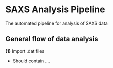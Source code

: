 # SAXS Analysis Pipeline
The automated pipeline for analysis of SAXS data

## General flow of data analysis

**(1)** Import .dat files  
* Should contain ....
